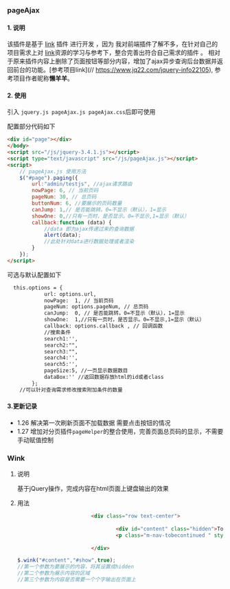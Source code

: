 ### pageAjax

#### 1. 说明

该插件是基于 [link](https://www.jq22.com/jquery-info22105)  插件 进行开发 ，因为 我对前端插件了解不多，在针对自己的项目需求上对 [link]( https://www.jq22.com/jquery-info22105)资源的学习与参考下，整合完善出符合自己需求的插件 。 相对于原来插件内容上删除了页面按钮等部分内容，增加了ajax异步查询后台数据并返回前台的功能。[参考项目link](// https://www.jq22.com/jquery-info22105), 参考项目作者昵称**懒羊羊**。

#### 2. 使用

引入  ` jquery.js pageAjax.js pageAjax.css `后即可使用

配置部分代码如下

```html
<div id="page"></div>
</body>
<script src="/js/jquery-3.4.1.js"></script>
<script type="text/javascript" src="/js/pageAjax.js"></script>
<script>
    // pageAjax.js 使用方法
    $("#page").paging({
        url:"admin/testjs", //ajax请求路由
        nowPage: 6, // 当前页码
        pageNum: 30, // 总页码
        buttonNum: 6, //要展示的页码数量
        canJump: 1,// 是否能跳转。0=不显示（默认），1=显示
        showOne: 0,//只有一页时，是否显示。0=不显示,1=显示（默认）
        callback:function (data) {
            //data 即为ajax传递过来的查询数据
            alert(data);
            //此处针对data进行数据处理或者渲染
        }
    });
</script>
```

可选与默认配置如下

```html
  this.options = {
            url: options.url,
            nowPage:  1, // 当前页码
            pageNum: options.pageNum, // 总页码
            canJump:  0, // 是否能跳转。0=不显示（默认），1=显示
            showOne:  1,//只有一页时，是否显示。0=不显示,1=显示（默认）
            callback: options.callback , // 回调函数
            //搜索条件
            search1:'',
            search2:"",
            search3:"",
            search4:'',
            search5:'',
            pageSize:5, //一页显示数据数目
            dataBox:'' //返回数据存放html的id或者class
        };
	//可以针对查询需求修改搜索附加条件的数量
```

#### 3.更新记录

- 1.26 解决第一次刷新页面不加载数据 需要点击按钮的情况
- 1.27 增加对分页插件`pageHelper`的整合使用，完善页面总页码的显示，不需要手动赋值控制 





### Wink

1. 说明

   基于jQuery操作，完成内容在html页面上键盘输出的效果

2. 用法

   ```html
                           <div class="row text-center">
                                  
                                   <div id="content" class="hidden">To be continued...</div>
                                   <p class="m-nav-tobecontinued " style="width: 100%;" id="show"></p>
                                  
                           </div>
   ```

   ```js
   $.wink("#content","#show",true);
   //第一个参数为要展示的内容，将其设置成hidden
   //第二个参数为展示内容的区域
   //第三个参数为内容是否需要一个个字输出在页面上
   ```

   

